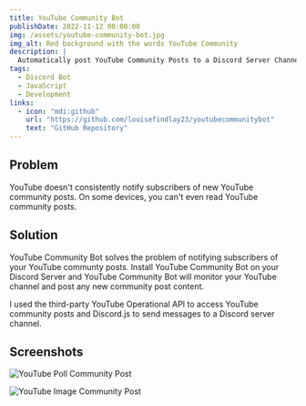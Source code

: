 ```yaml
---
title: YouTube Community Bot
publishDate: 2022-11-12 00:00:00
img: /assets/youtube-community-bot.jpg
img_alt: Red background with the words YouTube Community
description: |
  Automatically post YouTube Community Posts to a Discord Server Channel with YouTube Community Bot.
tags:
  - Discord Bot
  - JavaScript
  - Development
links:
  - icon: "mdi:github"
    url: "https://github.com/louisefindlay23/youtubecommunitybot"
    text: "GitHub Repository"
---
```


## Problem

YouTube doesn't consistently notify subscribers of new YouTube community posts. On some devices, you can't even read YouTube community posts.

## Solution

YouTube Community Bot solves the problem of notifying subscribers of your YouTube communty posts. Install YouTube Community Bot on your Discord Server and YouTube Community Bot will monitor your YouTube channel and post any new community post content.

I used the third-party YouTube Operational API to access YouTube community posts and Discord.js to send messages to a Discord server channel.

## Screenshots

![YouTube Poll Community Post](https://user-images.githubusercontent.com/26024131/204140853-69a86636-86f2-46a1-b28d-e0019a0942da.png)

![YouTube Image Community Post](https://user-images.githubusercontent.com/26024131/204140814-9b3517fa-718e-421e-9ff3-a8f72392980d.png)